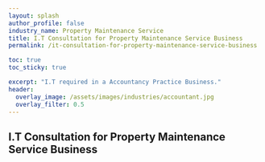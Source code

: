 ```yaml
---
layout: splash 
author_profile: false 
industry_name: Property Maintenance Service
title: I.T Consultation for Property Maintenance Service Business
permalink: /it-consultation-for-property-maintenance-service-business

toc: true
toc_sticky: true

excerpt: "I.T required in a Accountancy Practice Business."
header:
  overlay_image: /assets/images/industries/accountant.jpg
  overlay_filter: 0.5 
---
```


## I.T Consultation for Property Maintenance Service Business
